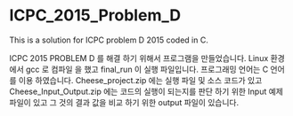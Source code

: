 # ICPC_2015_Problem_D
This is a solution for ICPC problem D 2015 coded in C.

ICPC 2015 PROBLEM D 를 해결 하기 위해서 프로그램을 만들었습니다.
Linux 환경에서 gcc 로 컴파일 을 했고 final_run 이 실행 파일입니다. 
프로그래밍 언어는 C 언어를 이용 하였습니다.
Cheese_project.zip 에는 실행 파일 및 소스 코드가 있고 
Cheese_Input_Output.zip 에는 코드의 실행이 되는지를 판단 하기 위한 Input 예제 파일이 있고 그 것의 결과 값을 비교 하기 위한 output 파일이 있습니다. 
